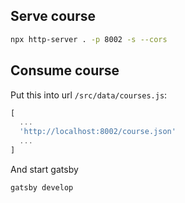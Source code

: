 ## Serve course

```sh
npx http-server . -p 8002 -s --cors
```

## Consume course

Put this into url `/src/data/courses.js`:

```js
[
  ...
  'http://localhost:8002/course.json'
  ...
]
```

And start gatsby

```sh
gatsby develop
```
